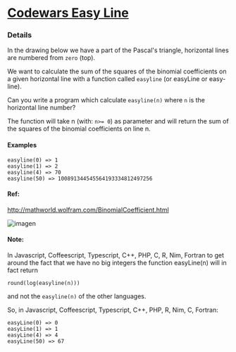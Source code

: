 # [Codewars Easy Line](https://www.codewars.com/kata/56e7d40129035aed6c000632/python)

### Details
In the drawing below we have a part of the Pascal's triangle, horizontal lines are numbered from `zero` (top).

We want to calculate the sum of the squares of the binomial coefficients on a given horizontal line with a function called `easyline` (or easyLine or easy-line).

Can you write a program which calculate `easyline(n)` where `n` is the horizontal line number?

The function will take n (with: `n>= 0`) as parameter and will return the sum of the squares of the binomial coefficients on line n.

#### Examples
```
easyline(0) => 1
easyline(1) => 2
easyline(4) => 70
easyline(50) => 100891344545564193334812497256
```

#### Ref:
http://mathworld.wolfram.com/BinomialCoefficient.html

![imagen](http://i.imgur.com/eUGaNvIm.jpg)

#### Note:
In Javascript, Coffeescript, Typescript, C++, PHP, C, R, Nim, Fortran to get around the fact that we have no big integers the function easyLine(n) will in fact return

`round(log(easyline(n)))`

and not the `easyline(n)` of the other languages.

So, in Javascript, Coffeescript, Typescript, C++, PHP, R, Nim, C, Fortran:

```
easyLine(0) => 0
easyLine(1) => 1
easyLine(4) => 4
easyLine(50) => 67
```

